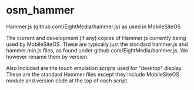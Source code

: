 osm_hammer
==========

Hammer.js (github.com/EightMedia/hammer.js) as used in MobileSiteOS

The current and development (if any) copies of Hammer.js currently being used by MobileSiteOS. These are typically just the standard hammer.js and hammer.min.js files, as found under github.com/EightMedia/hammer.js. We however rename them by version.

Also included are the touch emulation scripts used for "desktop" display. These are the standard Hammer files except they include MobileSiteOS module and version code at the top of each script.
